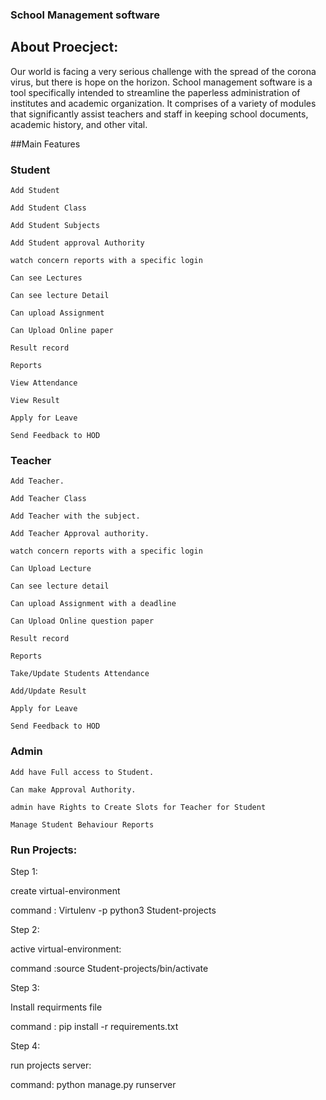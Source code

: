 ### School Management software 
## About Proecject:
Our world is facing a very serious challenge with the spread of the
corona virus, but there is hope on the horizon. School management software is a tool specifically intended to streamline the paperless administration of institutes and academic organization. It comprises of a variety of modules that significantly assist teachers and staff in
keeping school documents, academic history, and other vital.

##Main Features

### Student

    Add Student

    Add Student Class

    Add Student Subjects

    Add Student approval Authority

    watch concern reports with a specific login

    Can see Lectures

    Can see lecture Detail

    Can upload Assignment

    Can Upload Online paper

    Result record

    Reports

    View Attendance

    View Result

    Apply for Leave

    Send Feedback to HOD

### Teacher

    Add Teacher.

    Add Teacher Class

    Add Teacher with the subject.

    Add Teacher Approval authority.

    watch concern reports with a specific login

    Can Upload Lecture

    Can see lecture detail

    Can upload Assignment with a deadline

    Can Upload Online question paper

    Result record

    Reports

    Take/Update Students Attendance

    Add/Update Result

    Apply for Leave

    Send Feedback to HOD

### Admin

    Add have Full access to Student.

    Can make Approval Authority.

    admin have Rights to Create Slots for Teacher for Student

    Manage Student Behaviour Reports

### Run Projects:

Step 1: 

create virtual-environment

command : Virtulenv -p python3 Student-projects

Step 2:

active virtual-environment:

command :source Student-projects/bin/activate

Step 3:

Install requirments file 

command : pip install -r requirements.txt 

Step 4: 

run projects server: 

command: python manage.py runserver






